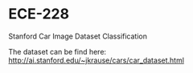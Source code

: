 # ECE-228
Stanford Car Image Dataset Classification

The dataset can be find here: http://ai.stanford.edu/~jkrause/cars/car_dataset.html
